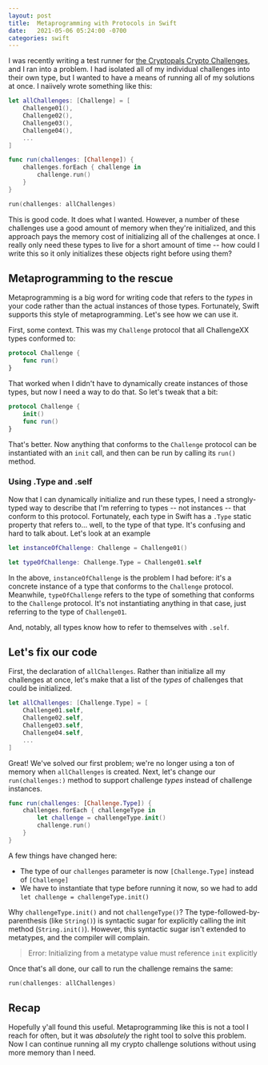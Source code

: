 ```yaml
---
layout: post
title:  Metaprogramming with Protocols in Swift
date:   2021-05-06 05:24:00 -0700
categories: swift
---
```


I was recently writing a test runner for [the Cryptopals Crypto Challenges](https://cryptopals.com), and I ran into a problem. I had isolated all of my individual challenges into their own type, but I wanted to have a means of running all of my solutions at once. I naiively wrote something like this:

```swift
let allChallenges: [Challenge] = [
    Challenge01(),
    Challenge02(),
    Challenge03(),
    Challenge04(),
    ...
]

func run(challenges: [Challenge]) {
    challenges.forEach { challenge in
        challenge.run()
    }
}

run(challenges: allChallenges)
```

This is good code. It does what I wanted. However, a number of these challenges use a good amount of memory when they're initialized, and this approach pays the memory cost of initializing all of the challenges at once. I really only need these types to live for a short amount of time -- how could I write this so it only initializes these objects right before using them?

## Metaprogramming to the rescue
Metaprogramming is a big word for writing code that refers to the _types_ in your code rather than the actual instances of those types. Fortunately, Swift supports this style of metaprogramming. Let's see how we can use it.

First, some context. This was my `Challenge` protocol that all ChallengeXX types conformed to:

```swift
protocol Challenge {
    func run()
}
```

That worked when I didn't have to dynamically create instances of those types, but now I need a way to do that. So let's tweak that a bit:

```swift
protocol Challenge {
    init()
    func run()
}
```

That's better. Now anything that conforms to the `Challenge` protocol can be instantiated with an `init` call, and then can be run by calling its `run()` method.

### Using .Type and .self
Now that I can dynamically initialize and run these types, I need a strongly-typed way to describe that I'm referring to types -- not instances -- that conform to this protocol. Fortunately, each type in Swift has a `.Type` static property that refers to... well, to the type of that type. It's confusing and hard to talk about. Let's look at an example

```swift
let instanceOfChallenge: Challenge = Challenge01()

let typeOfChallenge: Challenge.Type = Challenge01.self
```

In the above, `instanceOfChallenge` is the problem I had before: it's a concrete instance of a type that conforms to the `Challenge` protocol. Meanwhile, `typeOfChallenge` refers to the type of something that conforms to the `Challenge` protocol. It's not instantiating anything in that case, just referring to the type of `Challenge01`.

And, notably, all types know how to refer to themselves with `.self`. 

## Let's fix our code
First, the declaration of `allChallenges`. Rather than initialize all my challenges at once, let's make that a list of the _types_ of challenges that could be initialized.

```swift
let allChallenges: [Challenge.Type] = [
    Challenge01.self,
    Challenge02.self,
    Challenge03.self,
    Challenge04.self,
    ...
]
```

Great! We've solved our first problem; we're no longer using a ton of memory when `allChallenges` is created. Next, let's change our `run(challenges:)` method to support challenge _types_ instead of challenge instances.

```swift
func run(challenges: [Challenge.Type]) {
    challenges.forEach { challengeType in
        let challenge = challengeType.init()
        challenge.run()
    }
}
```

A few things have changed here:
- The type of our `challenges` parameter is now `[Challenge.Type]` instead of `[Challenge]`
- We have to instantiate that type before running it now, so we had to add `let challenge = challengeType.init()`

Why `challengeType.init()` and not `challengeType()`? The type-followed-by-parenthesis (like `String()`) is syntactic sugar for explicitly calling the init method (`String.init()`). However, this syntactic sugar isn't extended to metatypes, and the compiler will complain.

> Error: Initializing from a metatype value must reference `init` explicitly

Once that's all done, our call to run the challenge remains the same:

```swift
run(challenges: allChallenges)
```

## Recap
Hopefully y'all found this useful. Metaprogramming like this is not a tool I reach for often, but it was _absolutely_ the right tool to solve this problem. Now I can continue running all my crypto challenge solutions without using more memory than I need. 